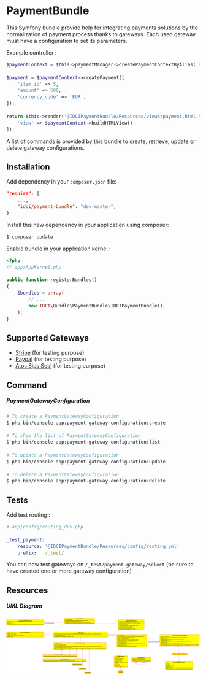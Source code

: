 # PaymentBundle

This Symfony bundle provide help for integrating payments solutions by the normalization of payment process thanks to gateways. Each used gateway must have a configuration to set its parameters.

Example controller :

```php
$paymentContext = $this->paymentManager->createPaymentContextByAlias('stripe_test'); // raw alias

$payment = $paymentContext->createPayment([
    'item_id' => 5,
    'amount' => 500,
    'currency_code' => 'EUR',
]);

return $this->render('@IDCIPaymentBundle/Resources/views/payment.html.twig', [
    'view' => $paymentContext->buildHTMLView(),
]);
```

A list of [commands](#command) is provided by this bundle to create, retrieve, update or delete gateway configurations.

Installation
------------

Add dependency in your ```composer.json``` file:

```json
"require": {
    ...,
    "idci/payment-bundle": "dev-master",
}
```

Install this new dependency in your application using composer:

```bash
$ composer update
```

Enable bundle in your application kernel :

```php
<?php
// app/AppKernel.php

public function registerBundles()
{
    $bundles = array(
        // ...
        new IDCI\Bundle\PaymentBundle\IDCIPaymentBundle(),
    );
}
```

Supported Gateways
------------------

* [Stripe](./Gateway/StripePaymentGateway.php) (for testing purpose)
* [Paypal](./Gateway/PaypalPaymentGateway.php) (for testing purpose)
* [Atos Sips Seal](./Gateway/AtosSipsSealPaymentGateway.php) (for testing purpose)

Command
-------

##### PaymentGatewayConfiguration

```bash
# To create a PaymentGatewayConfiguration
$ php bin/console app:payment-gateway-configuration:create

# To show the list of PaymentGatewayConfiguration
$ php bin/console app:payment-gateway-configuration:list

# To update a PaymentGatewayConfiguration
$ php bin/console app:payment-gateway-configuration:update

# To delete a PaymentGatewayConfiguration
$ php bin/console app:payment-gateway-configuration:delete
```

Tests
-----

Add test routing :

```yaml
# app/config/routing_dev.php

_test_payment:
    resource: '@IDCIPaymentBundle/Resources/config/routing.yml'
    prefix:   /_test/

```

You can now test gateways on ```/_test/payment-gateway/select``` (be sure to have created one or more gateway configuration)

Resources
---------

##### UML Diagram

![UML Diagram](./Resources/docs/uml-schema.png)
